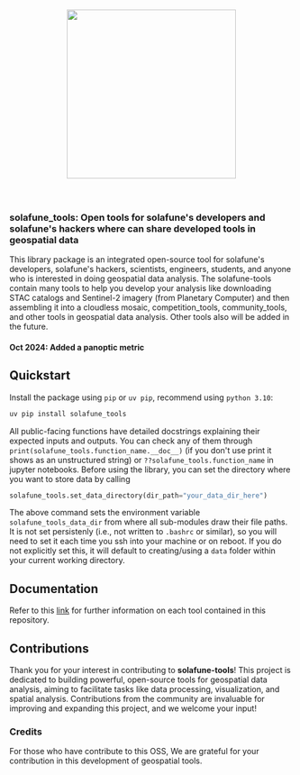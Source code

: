 <h1 align="center">
<img src="https://solafune-contents.s3.ap-northeast-1.amazonaws.com/Solafune+Tools+Logo.png" width="300">
</h1><br>

### solafune_tools: Open tools for solafune's developers and solafune's hackers where can share developed tools in geospatial data

This library package is an integrated open-source tool for solafune's developers, solafune's hackers, scientists, engineers, students, and anyone who is interested in doing geospatial data analysis. The solafune-tools contain many tools to help you develop your analysis like downloading STAC catalogs and Sentinel-2 imagery (from Planetary Computer) and then assembling it into a cloudless mosaic, competition_tools, community_tools, and other tools in geospatial data analysis. Other tools also will be added in the future.

#### Oct 2024: Added a panoptic metric

## Quickstart

Install the package using `pip` or `uv pip`, recommend using `python 3.10`:

```bash
uv pip install solafune_tools
```

All public-facing functions have detailed docstrings explaining their expected inputs and outputs. You can check any of them through `print(solafune_tools.function_name.__doc__)` (if you don't use print it shows as an unstructured string) or `??solafune_tools.function_name` in jupyter notebooks.
Before using the library, you can set the directory where you want to store data by calling

```python
solafune_tools.set_data_directory(dir_path="your_data_dir_here")
```

The above command sets the environment variable `solafune_tools_data_dir` from where all sub-modules draw their file paths. It is not set persistenly (i.e., not written to `.bashrc` or similar), so you will need to set it each time you ssh into your machine or on reboot. If you do not explicitly set this, it will default to creating/using a `data` folder within your current working directory.

## Documentation
Refer to this [link](docs/README.md) for further information on each tool contained in this repository.

## Contributions

Thank you for your interest in contributing to **solafune-tools**! This project is dedicated to building powerful, open-source tools for geospatial data analysis, aiming to facilitate tasks like data processing, visualization, and spatial analysis. Contributions from the community are invaluable for improving and expanding this project, and we welcome your input!

### Credits

For those who have contribute to this OSS, We are grateful for your contribution in this development of geospatial tools.
